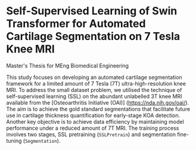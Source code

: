 # Self-Supervised Learning of Swin Transformer for Automated Cartilage Segmentation on 7 Tesla Knee MRI
Master's Thesis for MEng Biomedical Engineering

This study focuses on developing an automated cartilage segmentation framework for a limited amount of 7 Tesla (7T) ultra-high-resolution knee MRI. To address the small dataset problem, we utilised the technique of self-supervised learning (SSL) on the abundant unlabelled 3T knee MRI available from the [Osteoarthritis Initiative (OAI)] (https://nda.nih.gov/oai/). The aim is to achieve the gold standard segmentations that facilitate future use in cartilage thickness quantification for early-stage KOA detection. Another key objective is to achieve data efficiency by maintaining model performance under a reduced amount of 7T MRI. The training process involves two stages, SSL pretraining (`SSLPretrain`) and segmentation fine-tuning (`Segmentation`). 


